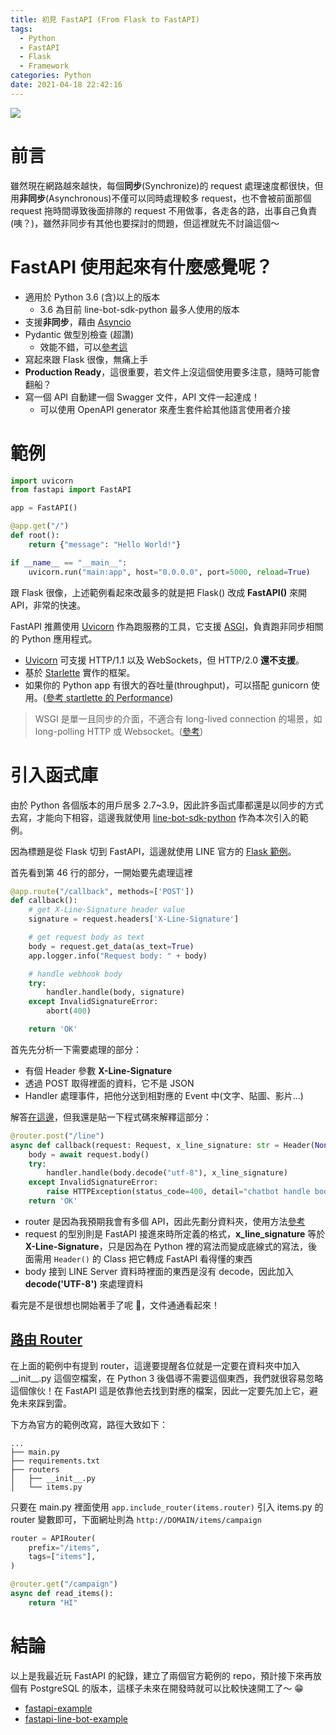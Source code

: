 ```yaml
---
title: 初見 FastAPI (From Flask to FastAPI)
tags:
  - Python
  - FastAPI
  - Flask
  - Framework
categories: Python
date: 2021-04-18 22:42:16
---
```



<style>
  section.compact {
    font-size: 150%  
  }
  img[alt~="center"] {
    display: block;
    margin: 0 auto;
  }
</style>

![](https://camo.githubusercontent.com/86d9ca3437f5034da052cf0fd398299292aab0e4479b58c20f2fc37dd8ccbe05/68747470733a2f2f666173746170692e7469616e676f6c6f2e636f6d2f696d672f6c6f676f2d6d617267696e2f6c6f676f2d7465616c2e706e67)

# 前言

雖然現在網路越來越快，每個**同步**(Synchronize)的 request 處理速度都很快，但用**非同步**(Asynchronous)不僅可以同時處理較多 request，也不會被前面那個 request 拖時間導致後面排隊的 request 不用做事，各走各的路，出事自己負責(咦？)，雖然非同步有其他也要探討的問題，但這裡就先不討論這個～

# FastAPI 使用起來有什麼感覺呢？

- 適用於 Python 3.6 (含)以上的版本
  - 3.6 為目前 line-bot-sdk-python 最多人使用的版本
- 支援**非同步**，藉由 [Asyncio](https://docs.python.org/3/library/asyncio.html)
- Pydantic 做型別檢查 (超讚)
  - 效能不錯，可以[參考這](https://pydantic-docs.helpmanual.io/benchmarks/)
- 寫起來跟 Flask 很像，無痛上手
- **Production Ready**，這很重要，若文件上沒這個使用要多注意，隨時可能會翻船？
- 寫一個 API 自動建一個 Swagger 文件，API 文件一起達成！
  - 可以使用 OpenAPI generator 來產生套件給其他語言使用者介接

<!-- more -->

# 範例

```python
import uvicorn
from fastapi import FastAPI

app = FastAPI()

@app.get("/")
def root():
    return {"message": "Hello World!"}

if __name__ == "__main__":
    uvicorn.run("main:app", host="0.0.0.0", port=5000, reload=True)
```

跟 Flask 很像，上述範例看起來改最多的就是把 Flask() 改成 **FastAPI()** 來開 API，非常的快速。

FastAPI 推薦使用 [Uvicorn](https://www.uvicorn.org/) 作為跑服務的工具，它支援 [ASGI](https://asgi.readthedocs.io/en/latest/specs/main.html)，負責跑非同步相關的 Python 應用程式。

- [Uvicorn](https://www.uvicorn.org/) 可支援 HTTP/1.1 以及 WebSockets，但 HTTP/2.0 **還不支援**。
- 基於 [Starlette](https://github.com/encode/starlette) 實作的框架。
- 如果你的 Python app 有很大的吞吐量(throughput)，可以搭配 gunicorn 使用。([參考 startlette 的 Performance](https://github.com/encode/starlette#performance))

> WSGI 是單一且同步的介面，不適合有 long-lived connection 的場景，如 long-polling HTTP 或 Websocket。([參考](https://asgi.readthedocs.io/en/latest/introduction.html#what-s-wrong-with-wsgi))

# 引入函式庫

由於 Python 各個版本的用戶居多 2.7~3.9，因此許多函式庫都還是以同步的方式去寫，才能向下相容，這邊我就使用 [line-bot-sdk-python](https://github.com/line/line-bot-sdk-python) 作為本次引入的範例。

因為標題是從 Flask 切到 FastAPI，這邊就使用 LINE 官方的 [Flask 範例](https://github.com/line/line-bot-sdk-python/blob/master/examples/flask-echo/app_with_handler.py)。

首先看到第 46 行的部分，一開始要先處理這裡

```python
@app.route("/callback", methods=['POST'])
def callback():
    # get X-Line-Signature header value
    signature = request.headers['X-Line-Signature']

    # get request body as text
    body = request.get_data(as_text=True)
    app.logger.info("Request body: " + body)

    # handle webhook body
    try:
        handler.handle(body, signature)
    except InvalidSignatureError:
        abort(400)

    return 'OK'
```

首先先分析一下需要處理的部分：

- 有個 Header 參數 **X-Line-Signature**
- 透過 POST 取得裡面的資料，它不是 JSON
- Handler 處理事件，把他分送到相對應的 Event 中(文字、貼圖、影片...)

解答[在這邊](https://github.com/louis70109/fastapi-line-bot-example/blob/master/routers/webhooks.py)，但我還是貼一下程式碼來解釋這部分：

```python
@router.post("/line")
async def callback(request: Request, x_line_signature: str = Header(None)):
    body = await request.body()
    try:
        handler.handle(body.decode("utf-8"), x_line_signature)
    except InvalidSignatureError:
        raise HTTPException(status_code=400, detail="chatbot handle body error.")
    return 'OK'
```

- router 是因為我預期我會有多個 API，因此先劃分資料夾，使用方法[參考](https://fastapi.tiangolo.com/tutorial/bigger-applications/)
- request 的型別則是 FastAPI 接進來時所定義的格式，**x_line_signature** 等於 **X-Line-Signature**，只是因為在 Python 裡的寫法而變成底線式的寫法，後面需用 `Header()` 的 Class 把它轉成 FastAPI 看得懂的東西
- body 接到 LINE Server 資料時裡面的東西是沒有 decode，因此加入 **decode('UTF-8')** 來處理資料

看完是不是很想也開始著手了呢 🎉，文件通通看起來！

## [路由 Router](<(https://fastapi.tiangolo.com/tutorial/bigger-applications/)>)

在上面的範例中有提到 router，這邊要提醒各位就是一定要在資料夾中加入 \_\_init\_\_.py 這個空檔案，在 Python 3 後倡導不需要這個東西，我們就很容易忽略這個傢伙！在 FastAPI 這是依靠他去找到對應的檔案，因此一定要先加上它，避免未來踩到雷。

下方為官方的範例改寫，路徑大致如下：

```
...
├── main.py
├── requirements.txt
├── routers
│   ├── __init__.py
│   └── items.py
```

只要在 main.py 裡面使用 `app.include_router(items.router)` 引入 items.py 的 router 變數即可，下面網址則為 `http://DOMAIN/items/campaign`

```python
router = APIRouter(
    prefix="/items",
    tags=["items"],
)

@router.get("/campaign")
async def read_items():
    return "HI"
```

# 結論

以上是我最近玩 FastAPI 的紀錄，建立了兩個官方範例的 repo，預計接下來再放個有 PostgreSQL 的版本，這樣子未來在開發時就可以比較快速開工了～ 😁

- [fastapi-example](https://github.com/louis70109/fastapi-example)
- [fastapi-line-bot-example](https://github.com/louis70109/fastapi-line-bot-example)

